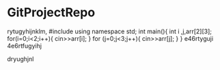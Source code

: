 # GitProjectRepo

rytugyhijnklm,
    #include<iostream>
using namespace std;
int main(){
	int i ,j,arr[2][3];
	for(i=0;i<2;i++){
		cin>>arr[i];
	}
	for (j=0;j<3;j++){
		cin>>arr[j];
	}
}
e46rtyguji
4e6rtfugyihj


dryughjnl
